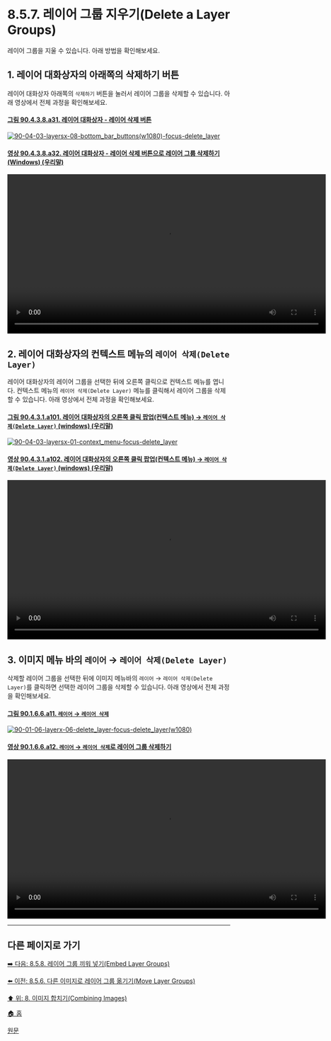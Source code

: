 # 8.5.7. 레이어 그룹 지우기(Delete a Layer Groups)
레이어 그룹을 지울 수 있습니다. 아래 방법을 확인해보세요.

## 1. 레이어 대화상자의 아래쪽의 삭제하기 버튼
레이어 대화상자 아래쪽의 `삭제하기` 버튼을 눌러서 레이어 그룹을 삭제할 수 있습니다. 아래 영상에서 전체 과정을 확인해보세요.

#### [그림 90.4.3.8.a31. 레이어 대화상자 - 레이어 삭제 버튼](https://wonder13662.github.io/gimp/2.10.36_ko/90-04-03-layersx-08-bottom_bar_buttons.html#%EA%B7%B8%EB%A6%BC-90438a31-%EB%A0%88%EC%9D%B4%EC%96%B4-%EB%8C%80%ED%99%94%EC%83%81%EC%9E%90---%EB%A0%88%EC%9D%B4%EC%96%B4-%EC%82%AD%EC%A0%9C-%EB%B2%84%ED%8A%BC)
[![90-04-03-layersx-08-bottom_bar_buttons(w1080)-focus-delete_layer](https://github.com/wonder13662/gimp/assets/15767104/e06f6fdf-ad25-405e-a76e-fff18cab31b3)](https://wonder13662.github.io/gimp/2.10.36_ko/90-04-03-layersx-08-bottom_bar_buttons.html#%EA%B7%B8%EB%A6%BC-90438a31-%EB%A0%88%EC%9D%B4%EC%96%B4-%EB%8C%80%ED%99%94%EC%83%81%EC%9E%90---%EB%A0%88%EC%9D%B4%EC%96%B4-%EC%82%AD%EC%A0%9C-%EB%B2%84%ED%8A%BC)

#### [영상 90.4.3.8.a32. 레이어 대화상자 - 레이어 삭제 버튼으로 레이어 그룹 삭제하기 (Windows) (우리말)](https://wonder13662.github.io/gimp/2.10.36_ko/90-04-03-layersx-08-bottom_bar_buttons.html#%EC%98%81%EC%83%81-90438a32-%EB%A0%88%EC%9D%B4%EC%96%B4-%EB%8C%80%ED%99%94%EC%83%81%EC%9E%90---%EB%A0%88%EC%9D%B4%EC%96%B4-%EC%82%AD%EC%A0%9C-%EB%B2%84%ED%8A%BC%EC%9C%BC%EB%A1%9C-%EB%A0%88%EC%9D%B4%EC%96%B4-%EA%B7%B8%EB%A3%B9-%EC%82%AD%EC%A0%9C%ED%95%98%EA%B8%B0-windows-%EC%9A%B0%EB%A6%AC%EB%A7%90)
<video controls="controls" width="720"  src="https://github.com/wonder13662/gimp/assets/15767104/64ceeec5-7277-49a9-948b-055115d396f3"></video>

## 2. 레이어 대화상자의 컨텍스트 메뉴의 `레이어 삭제(Delete Layer)`
레이어 대화상자의 레이어 그룹을 선택한 뒤에 오른쪽 클릭으로 컨텍스트 메뉴를 엽니다. 컨텍스트 메뉴의 `레이어 삭제(Delete Layer)` 메뉴를 클릭해서 레이어 그룹을 삭제할 수 있습니다. 아래 영상에서 전체 과정을 확인해보세요.

#### [그림 90.4.3.1.a101. 레이어 대화상자의 오른쪽 클릭 팝업(컨텍스트 메뉴) → `레이어 삭제(Delete Layer)` (windows) (우리말)](https://wonder13662.github.io/gimp/2.10.36_ko/90-04-03-layersx-01-context_menu.html#%EA%B7%B8%EB%A6%BC-90431a101-%EB%A0%88%EC%9D%B4%EC%96%B4-%EB%8C%80%ED%99%94%EC%83%81%EC%9E%90%EC%9D%98-%EC%98%A4%EB%A5%B8%EC%AA%BD-%ED%81%B4%EB%A6%AD-%ED%8C%9D%EC%97%85%EC%BB%A8%ED%85%8D%EC%8A%A4%ED%8A%B8-%EB%A9%94%EB%89%B4--%EB%A0%88%EC%9D%B4%EC%96%B4-%EC%82%AD%EC%A0%9Cdelete-layer-windows-%EC%9A%B0%EB%A6%AC%EB%A7%90)
[![90-04-03-layersx-01-context_menu-focus-delete_layer](https://github.com/wonder13662/gimp/assets/15767104/8c5f2238-dc9a-43fd-8fa5-ed6ba55288ac)](https://wonder13662.github.io/gimp/2.10.36_ko/90-04-03-layersx-01-context_menu.html#%EA%B7%B8%EB%A6%BC-90431a101-%EB%A0%88%EC%9D%B4%EC%96%B4-%EB%8C%80%ED%99%94%EC%83%81%EC%9E%90%EC%9D%98-%EC%98%A4%EB%A5%B8%EC%AA%BD-%ED%81%B4%EB%A6%AD-%ED%8C%9D%EC%97%85%EC%BB%A8%ED%85%8D%EC%8A%A4%ED%8A%B8-%EB%A9%94%EB%89%B4--%EB%A0%88%EC%9D%B4%EC%96%B4-%EC%82%AD%EC%A0%9Cdelete-layer-windows-%EC%9A%B0%EB%A6%AC%EB%A7%90)

#### [영상 90.4.3.1.a102. 레이어 대화상자의 오른쪽 클릭 팝업(컨텍스트 메뉴) → `레이어 삭제(Delete Layer)` (windows) (우리말)](https://wonder13662.github.io/gimp/2.10.36_ko/90-04-03-layersx-01-context_menu.html#%EC%98%81%EC%83%81-90431a102-%EB%A0%88%EC%9D%B4%EC%96%B4-%EB%8C%80%ED%99%94%EC%83%81%EC%9E%90%EC%9D%98-%EC%98%A4%EB%A5%B8%EC%AA%BD-%ED%81%B4%EB%A6%AD-%ED%8C%9D%EC%97%85%EC%BB%A8%ED%85%8D%EC%8A%A4%ED%8A%B8-%EB%A9%94%EB%89%B4--%EB%A0%88%EC%9D%B4%EC%96%B4-%EC%82%AD%EC%A0%9Cdelete-layer-windows-%EC%9A%B0%EB%A6%AC%EB%A7%90)
<video controls="controls" width="720" src="https://github.com/wonder13662/gimp/assets/15767104/d39d052b-f104-44a7-b42b-7c44e036e6b9"></video>

## 3. 이미지 메뉴 바의 `레이어` → `레이어 삭제(Delete Layer)`
삭제할 레이어 그룹을 선택한 뒤에 이미지 메뉴바의 `레이어` → `레이어 삭제(Delete Layer)`를 클릭하면 선택한 레이어 그룹을 삭제할 수 있습니다. 아래 영상에서 전체 과정을 확인해보세요.

#### [그림 90.1.6.6.a11. `레이어` → `레이어 삭제`](https://wonder13662.github.io/gimp/2.10.36_ko/90-01-06-layerx-06-delete_layer.html#%EA%B7%B8%EB%A6%BC-90166a11-%EB%A0%88%EC%9D%B4%EC%96%B4--%EB%A0%88%EC%9D%B4%EC%96%B4-%EC%82%AD%EC%A0%9C)
[![90-01-06-layerx-06-delete_layer-focus-delete_layer(w1080)](https://github.com/wonder13662/gimp/assets/15767104/7edd2df5-6655-4060-bfc2-0a7ab4122139)](https://wonder13662.github.io/gimp/2.10.36_ko/90-01-06-layerx-06-delete_layer.html#%EA%B7%B8%EB%A6%BC-90166a11-%EB%A0%88%EC%9D%B4%EC%96%B4--%EB%A0%88%EC%9D%B4%EC%96%B4-%EC%82%AD%EC%A0%9C)

#### [영상 90.1.6.6.a12. `레이어` → `레이어 삭제`로 레이어 그룹 삭제하기](https://wonder13662.github.io/gimp/2.10.36_ko/90-01-06-layerx-06-delete_layer.html#%EC%98%81%EC%83%81-90166a12-%EB%A0%88%EC%9D%B4%EC%96%B4--%EB%A0%88%EC%9D%B4%EC%96%B4-%EC%82%AD%EC%A0%9C%EB%A1%9C-%EB%A0%88%EC%9D%B4%EC%96%B4-%EA%B7%B8%EB%A3%B9-%EC%82%AD%EC%A0%9C%ED%95%98%EA%B8%B0)
<video controls="controls" width="720" src="https://github.com/wonder13662/gimp/assets/15767104/e6585b5b-f5a1-4f4b-b8ef-9fb5297c3ee6"></video>

***

## 다른 페이지로 가기
[➡️ 다음: 8.5.8. 레이어 그룹 끼워 넣기(Embed Layer Groups)](./08-05-layer-groupsx-08-embed_layer_groups.md)

[⬅️ 이전: 8.5.6. 다른 이미지로 레이어 그룹 옮기기(Move Layer Groups)](./08-05-layer-groupsx-06-move_layer_groups.md)

[⬆️ 위: 8. 이미지 합치기(Combining Images)](./08-00-combining-images.md)

[🏠 홈](./00-home.md)

[원문](https://docs.gimp.org/2.10/ko/gimp-layer-groups.html)
